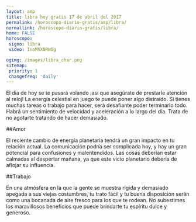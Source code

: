 ```yaml
---
layout: amp
title: libra hoy gratis 17 de abril del 2017 
permalink: /horoscopo-diario-gratis/amp/libra/
normallink: /horoscopo-diario-gratis/libra/
home: FALSE
horoscopo:
 signo: libra
 video: InoMhXNRWOg

ogimg: /images/libra_char.png
sitemap:
 priority: 1
 changefreq: 'daily'
---
```



El día de hoy se te pasará volando ¡así que asegúrate de prestarle atención al reloj! La energía celestial en juego te puede poner algo distraído. Si tienes muchas tareas o trabajo para hacer, será desafiante poder terminarlo todo. Habrá un sentimiento de velocidad y aceleración a lo largo del día. Trata de no agotarte tratando de hacer demasiado.

##Amor

El reciente cambio de energía planetaria tendrá un gran impacto en tu relación actual. La comunicación podría ser complicada hoy, y hay un gran potencial para confusiones y malentendidos. Las cosas deberían estar calmadas al despertar mañana, ya que este vicio planetario debería de aflojar su influencia.

##Trabajo

En una atmósfera en la que la gente se muestra rígida y demasiado apegada a sus viejas costumbres, tu trato fácil y tu buena disposición serán como una bocanada de aire fresco para los que te rodean. No subestimes los maravillosos beneficios que puede brindarte tu espíritu dulce y generoso.